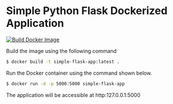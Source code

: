 # Simple Python Flask Dockerized Application

[![Build Docker Image](https://github.com/rhodinemma/flask-docker/actions/workflows/build.yml/badge.svg)](https://github.com/rhodinemma/flask-docker/actions/workflows/build.yml)

Build the image using the following command

```bash
$ docker build -t simple-flask-app:latest .
```

Run the Docker container using the command shown below.

```bash
$ docker run -d -p 5000:5000 simple-flask-app
```

The application will be accessible at http:127.0.0.1:5000
